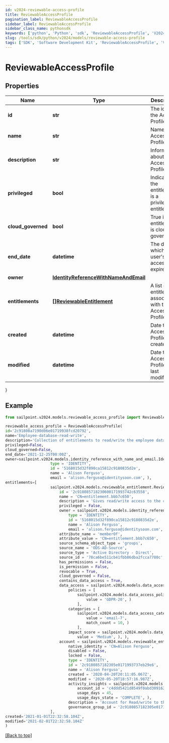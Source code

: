 ```yaml
---
id: v2024-reviewable-access-profile
title: ReviewableAccessProfile
pagination_label: ReviewableAccessProfile
sidebar_label: ReviewableAccessProfile
sidebar_class_name: pythonsdk
keywords: ['python', 'Python', 'sdk', 'ReviewableAccessProfile', 'V2024ReviewableAccessProfile'] 
slug: /tools/sdk/python/v2024/models/reviewable-access-profile
tags: ['SDK', 'Software Development Kit', 'ReviewableAccessProfile', 'V2024ReviewableAccessProfile']
---
```


# ReviewableAccessProfile


## Properties

Name | Type | Description | Notes
------------ | ------------- | ------------- | -------------
**id** | **str** | The id of the Access Profile | [optional] 
**name** | **str** | Name of the Access Profile | [optional] 
**description** | **str** | Information about the Access Profile | [optional] 
**privileged** | **bool** | Indicates if the entitlement is a privileged entitlement | [optional] 
**cloud_governed** | **bool** | True if the entitlement is cloud governed | [optional] 
**end_date** | **datetime** | The date at which a user's access expires | [optional] 
**owner** | [**IdentityReferenceWithNameAndEmail**](identity-reference-with-name-and-email) |  | [optional] 
**entitlements** | [**[]ReviewableEntitlement**](reviewable-entitlement) | A list of entitlements associated with this Access Profile | [optional] 
**created** | **datetime** | Date the Access Profile was created. | [optional] 
**modified** | **datetime** | Date the Access Profile was last modified. | [optional] 
}

## Example

```python
from sailpoint.v2024.models.reviewable_access_profile import ReviewableAccessProfile

reviewable_access_profile = ReviewableAccessProfile(
id='2c91808a7190d06e01719938fcd20792',
name='Employee-database-read-write',
description='Collection of entitlements to read/write the employee database',
privileged=False,
cloud_governed=False,
end_date='2021-12-25T00:00Z',
owner=sailpoint.v2024.models.identity_reference_with_name_and_email.Identity Reference With Name And Email(
                    type = 'IDENTITY', 
                    id = '5168015d32f890ca15812c9180835d2e', 
                    name = 'Alison Ferguso', 
                    email = 'alison.ferguso@identitysoon.com', ),
entitlements=[
                    sailpoint.v2024.models.reviewable_entitlement.ReviewableEntitlement(
                        id = '2c918085718230600171993742c63558', 
                        name = 'CN=entitlement.bbb7c650', 
                        description = 'Gives read/write access to the company database', 
                        privileged = False, 
                        owner = sailpoint.v2024.models.identity_reference_with_name_and_email.Identity Reference With Name And Email(
                            type = 'IDENTITY', 
                            id = '5168015d32f890ca15812c9180835d2e', 
                            name = 'Alison Ferguso', 
                            email = 'alison.ferguso@identitysoon.com', ), 
                        attribute_name = 'memberOf', 
                        attribute_value = 'CN=entitlement.bbb7c650', 
                        source_schema_object_type = 'groups', 
                        source_name = 'ODS-AD-Source', 
                        source_type = 'Active Directory - Direct', 
                        source_id = '78ca6be511cb41fbb86dba2fcca7780c', 
                        has_permissions = False, 
                        is_permission = False, 
                        revocable = True, 
                        cloud_governed = False, 
                        contains_data_access = True, 
                        data_access = sailpoint.v2024.models.data_access.Data Access(
                            policies = [
                                sailpoint.v2024.models.data_access_policies_inner.DataAccess_policies_inner(
                                    value = 'GDPR-20', )
                                ], 
                            categories = [
                                sailpoint.v2024.models.data_access_categories_inner.DataAccess_categories_inner(
                                    value = 'email-7', 
                                    match_count = 10, )
                                ], 
                            impact_score = sailpoint.v2024.models.data_access_impact_score.DataAccess_impactScore(
                                value = 'Medium', ), ), 
                        account = sailpoint.v2024.models.reviewable_entitlement_account.ReviewableEntitlement_account(
                            native_identity = 'CN=Alison Ferguso', 
                            disabled = False, 
                            locked = False, 
                            type = 'IDENTITY', 
                            id = '2c9180857182305e0171993737eb29e6', 
                            name = 'Alison Ferguso', 
                            created = '2020-04-20T20:11:05.067Z', 
                            modified = '2020-05-20T18:57:16.987Z', 
                            activity_insights = sailpoint.v2024.models.activity_insights.Activity Insights(
                                account_id = 'c4ddd5421d8549f0abd309162cafd3b1', 
                                usage_days = 45, 
                                usage_days_state = 'COMPLETE', ), 
                            description = 'Account for Read/write to the company database', 
                            governance_group_id = '2c9180857182305e0171993737eb29e6', ), )
                    ],
created='2021-01-01T22:32:58.104Z',
modified='2021-02-01T22:32:58.104Z'
)

```
[[Back to top]](#) 

